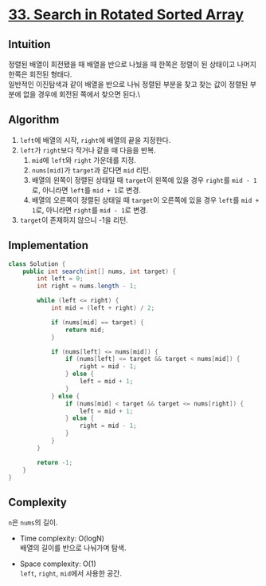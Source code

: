 # [33. Search in Rotated Sorted Array](https://leetcode.com/problems/search-in-rotated-sorted-array/)

## Intuition
정렬된 배열이 회전됐을 때 배열을 반으로 나눴을 때 한쪽은 정렬이 된 상태이고 나머지 한쪽은 회전된 형태다.\
일반적인 이진탐색과 같이 배열을 반으로 나눠 정렬된 부분을 찾고 찾는 값이 정렬된 부분에 없을 경우에 회전된 쪽에서 찾으면 된다.\

## Algorithm
1. `left`에 배열의 시작, `right`에 배열의 끝을 지정한다.
2. `left`가 `right`보다 작거나 같을 때 다음을 반복.
   1. `mid`에 `left`와 `right` 가운데를 지정.
   2. `nums[mid]`가 `target`과 같다면 `mid` 리턴.
   3. 배열의 왼쪽이 정렬된 상태일 때 `target`이 왼쪽에 있을 경우 `right`를 `mid - 1`로, 아니라면 `left`를 `mid + 1`로 변경.
   4. 배열의 오른쪽이 정렬된 상태일 때 `target`이 오른쪽에 있을 경우 `left`를 `mid + 1`로, 아니라면 `right`를 `mid - 1`로 변경.
3. `target`이 존재하지 않으니 -1을 리턴.

## Implementation
```java
class Solution {
    public int search(int[] nums, int target) {
        int left = 0;
        int right = nums.length - 1;

        while (left <= right) {
            int mid = (left + right) / 2;

            if (nums[mid] == target) {
                return mid;
            }

            if (nums[left] <= nums[mid]) {
                if (nums[left] <= target && target < nums[mid]) {
                    right = mid - 1;
                } else {
                    left = mid + 1;
                }
            } else {
                if (nums[mid] < target && target <= nums[right]) {
                    left = mid + 1;
                } else {
                    right = mid - 1;
                }
            }
        }

        return -1;
    }
}
```

## Complexity
`n`은 `nums`의 길이.
- Time complexity: O(logN)\
배열의 길이를 반으로 나눠가며 탐색.

- Space complexity: O(1)\
`left`, `right`, `mid`에서 사용한 공간.
